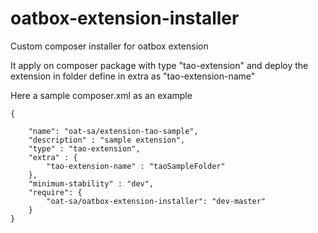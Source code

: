 oatbox-extension-installer
==========================

Custom composer installer for oatbox extension

It apply on composer package with type "tao-extension" and deploy the extension in folder define in extra as "tao-extension-name"

Here a sample composer.xml as an example

    {

        "name": "oat-sa/extension-tao-sample",
        "description" : "sample extension",
        "type" : "tao-extension",
        "extra" : {
        	"tao-extension-name" : "taoSampleFolder"
        },
        "minimum-stability" : "dev",
        "require": {
            "oat-sa/oatbox-extension-installer": "dev-master"
        }
    }

